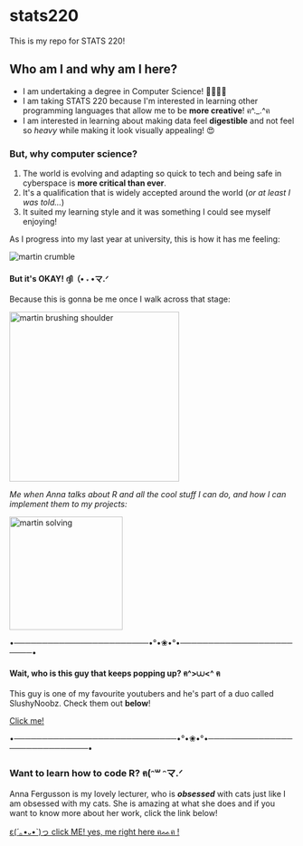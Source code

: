 # stats220

This is my repo for STATS 220!


## Who am I and why am I here?

- I am undertaking a degree in Computer Science! 👩🏻‍💻🔐
- I am taking STATS 220 because I'm interested in learning other programming languages that allow me to be **more creative**! ฅ^._.^ฅ 
- I am interested in learning about making data feel **digestible** and not feel so *heavy* while making it look visually appealing! 😍


### But, why computer science?
1. The world is evolving and adapting so quick to tech and being safe in cyberspace is **more critical than ever**.
2. It's a qualification that is widely accepted around the world (*or at least I was told...*)
3. It suited my learning style and it was something I could see myself enjoying!

As I progress into my last year at university, this is how it has me feeling:

![martin crumble](https://c.tenor.com/B7QDk8r7Tx0AAAAC/tenor.gif)


#### But it's OKAY! ദ്ദി（• ˕ •マ.ᐟ
Because this is gonna be me once I walk across that stage:

<img src="https://c.tenor.com/vPj6WP0203oAAAAd/tenor.gif" alt="martin brushing shoulder" width="300"/>


*Me when Anna talks about R and all the cool stuff I can do, and how I can implement them to my projects:*

<img src="https://c.tenor.com/NazCGD8UbOAAAAAd/tenor.gif" alt="martin solving" width="200"/>

•────────────────────────•°•❀•°•────────────────────────•

#### Wait, who is this guy that keeps popping up? ฅ^>⩊<^ ฅ
This guy is one of my favourite youtubers and he's part of a duo called SlushyNoobz. Check them out **below**! 

[Click me!](https://www.youtube.com/watch?v=dQw4w9WgXcQ)

•─────────────────────────────•°•❀•°•─────────────────────────────•

### Want to learn how to code R?  ฅ(ᵔ꒳ ᵔマ.ᐟ

Anna Fergusson is my lovely lecturer, who is ***obsessed*** with cats just like I am obsessed with my cats. She is amazing at what she does and if you want to know more about her work, click the link below!

[ε(´｡•᎑•`)っ click ME! yes, me right here ฅᨐฅ !](https://www.youtube.com/watch?v=dQw4w9WgXcQ)


